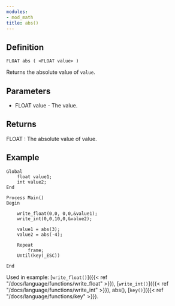 ```yaml
---
modules:
- mod_math
title: abs()
---
```


## Definition

    FLOAT abs ( <FLOAT value> )

Returns the absolute value of `value`.

## Parameters

- FLOAT value - The value.

## Returns

FLOAT : The absolute value of value.

## Example

```
Global
    float value1;
    int value2;
End

Process Main()
Begin

    write_float(0,0, 0,0,&value1);
    write_int(0,0,10,0,&value2);

    value1 = abs(3);
    value2 = abs(-4);

    Repeat
        frame;
    Until(key(_ESC))

End
```

Used in example: [`write_float()`]({{< ref "/docs/language/functions/write_float" >}}), [`write_int()`]({{< ref "/docs/language/functions/write_int" >}}), abs(), [`key()`]({{< ref "/docs/language/functions/key" >}}).
